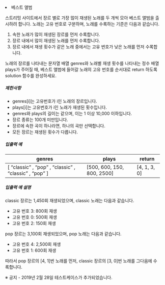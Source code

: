 <li>베스트 앨범</li>

<p>스트리밍 사이트에서 장르 별로 가장 많이 재생된 노래를 두 개씩 모아 베스트 앨범을 출시하려 합니다. 노래는 고유 번호로 구분하며, 노래를 수록하는 기준은 다음과 같습니다.</p>

<ol>
    <li>속한 노래가 많이 재생된 장르를 먼저 수록합니다.</li>
    <li>장르 내에서 많이 재생된 노래를 먼저 수록합니다.</li>
    <li>장르 내에서 재생 횟수가 같은 노래 중에서는 고유 번호가 낮은 노래를 먼저 수록합니다.</li>
</ol>

<p>노래의 장르를 나타내는 문자열 배열 genres와 노래별 재생 횟수를 나타내는 정수 배열 plays가 주어질 때, 베스트 앨범에 들어갈 노래의 고유 번호를 순서대로 return 하도록 solution 함수를 완성하세요.</p>

<h5>제한사항</h5>

<ul>
    <li>genres[i]는 고유번호가 i인 노래의 장르입니다.</li>
    <li>plays[i]는 고유번호가 i인 노래가 재생된 횟수입니다.</li>
    <li>genres와 plays의 길이는 같으며, 이는 1 이상 10,000 이하입니다.</li>
    <li>장르 종류는 100개 미만입니다.</li>
    <li>장르에 속한 곡이 하나라면, 하나의 곡만 선택합니다.</li>
    <li>모든 장르는 재생된 횟수가 다릅니다.</li>
</ul>

<h5>입출력 예</h5>

<table class="table">
    <thead>
        <tr>
            <th>genres</th>
            <th>plays</th>
            <th>return</th>
        </tr>
    </thead>
    <tbody>
        <tr>
            <td>
                [
                <q>classic</q>
                , 
                <q>pop</q>
                , 
                <q>classic</q>
                , 
                <q>classic</q>
                , 
                <q>pop</q>
                ]
            </td>
            <td>[500, 600, 150, 800, 2500]</td>
            <td>[4, 1, 3, 0]</td>
        </tr>
    </tbody>
</table>

<h5>입출력 예 설명</h5>

<p>classic 장르는 1,450회 재생되었으며, classic 노래는 다음과 같습니다.</p>

<ul>
    <li>고유 번호 3: 800회 재생</li>
    <li>고유 번호 0: 500회 재생</li>
    <li>고유 번호 2: 150회 재생</li>
</ul>

<p>pop 장르는 3,100회 재생되었으며, pop 노래는 다음과 같습니다.</p>

<ul>
    <li>고유 번호 4: 2,500회 재생</li>
    <li>고유 번호 1: 600회 재생</li>
</ul>

<p>따라서 pop 장르의 [4, 1]번 노래를 먼저, classic 장르의 [3, 0]번 노래를 그다음에 수록합니다.</p>

<p>※ 공지 - 2019년 2월 28일 테스트케이스가 추가되었습니다.</p>